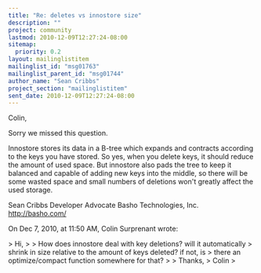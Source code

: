 ```yaml
---
title: "Re: deletes vs innostore size"
description: ""
project: community
lastmod: 2010-12-09T12:27:24-08:00
sitemap:
  priority: 0.2
layout: mailinglistitem
mailinglist_id: "msg01763"
mailinglist_parent_id: "msg01744"
author_name: "Sean Cribbs"
project_section: "mailinglistitem"
sent_date: 2010-12-09T12:27:24-08:00
---
```



Colin,

Sorry we missed this question. 

Innostore stores its data in a B-tree which expands and contracts according to 
the keys you have stored. So yes, when you delete keys, it should reduce the 
amount of used space. But innostore also pads the tree to keep it balanced and 
capable of adding new keys into the middle, so there will be some wasted space 
and small numbers of deletions won't greatly affect the used storage.

Sean Cribbs 
Developer Advocate
Basho Technologies, Inc.
http://basho.com/

On Dec 7, 2010, at 11:50 AM, Colin Surprenant wrote:

&gt; Hi,
&gt; 
&gt; How does innostore deal with key deletions? will it automatically
&gt; shrink in size relative to the amount of keys deleted? if not, is
&gt; there an optimize/compact function somewhere for that?
&gt; 
&gt; Thanks,
&gt; Colin
&gt; 
